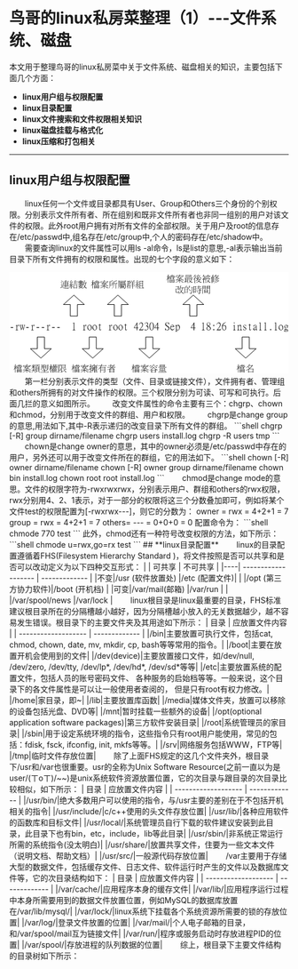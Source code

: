 # 鸟哥的linux私房菜整理（1）---文件系统、磁盘
本文用于整理鸟哥的linux私房菜中关于文件系统、磁盘相关的知识，主要包括下面几个方面：
- **linux用户组与权限配置**
- **linux目录配置**
- **linux文件搜索和文件权限相关知识**
- **linux磁盘挂载与格式化**
- **linux压缩和打包相关**
---------------
## **linux用户组与权限配置**  
&ensp;&ensp;&ensp;&ensp;linux任何一个文件或目录都具有User、Group和Others三个身份的个别权限。分别表示文件所有者、所在组别和既非文件所有者也非同一组别的用户对该文件的权限。此外root用户拥有对所有文件的全部权限。关于用户及root的信息存在/etc/passwd中,组名存在/etc/group中,个人的密码存在/etc/shadow中。  
&ensp;&ensp;&ensp;&ensp;需要查询linux的文件属性可以用ls -al命令，ls是list的意思,-al表示输出当前目录下所有文件拥有的权限和属性。出现的七个字段的意义如下：  
<div align=center><img src="https://github.com/cjh9368/cjh_blog/blob/master/img/%E6%9D%83%E9%99%90%E5%B1%9E%E6%80%A7.gif"></div>  
&ensp;&ensp;&ensp;&ensp;第一栏分别表示文件的类型（文件、目录或链接文件），文件拥有者、管理组和others所拥有的对文件操作的权限。三个权限分别为可读、可写和可执行。后面几拦的意义如图所示。   
&ensp;&ensp;&ensp;&ensp;改变文件属性的命令主要有三个：chgrp、chown和chmod，分别用于改变文件的群组、用户和权限。   
&ensp;&ensp;&ensp;&ensp;chgrp是change group的意思,用法如下,其中-R表示递归的改变目录下所有文件的群组。
```shell
chgrp [-R] group dirname/filename
chgrp users install.log
chgrp -R users tmp
```
&ensp;&ensp;&ensp;&ensp;chown是change owner的意思，其中的owner必须是/etc/passwd中存在的用户，另外还可以用于改变文件所在的群组，它的用法如下。
```shell
chown [-R] owner dirname/filename
chown [-R] owner group dirname/filename
chown bin install.log
chown root root install.log
```
&ensp;&ensp;&ensp;&ensp;chmod是change mode的意思。文件的权限字符为-rwxrwxrwx，分别表示用户、群组和others的rwx权限，rwx分别用4、2、1表示，对于一部分的权限将这三个分数叠加即可，例如将某个文件test的权限配置为[-rwxrwx---]，则它的分数为：  
owner = rwx = 4+2+1 = 7  
group = rwx = 4+2+1 = 7  
others= --- = 0+0+0 = 0  
配置命令为：
```shell
chmode 770 test
```
此外，chmod还有一种符号改变权限的方法，如下所示：
```shell
chmode u=rwx,go=rx test
```
## **linux目录配置**
&ensp;&ensp;&ensp;&ensp;linux的目录配置遵循着FHS(Filesystem Hierarchy Standard )，将文件按照是否可以共享和是否可以改动定义为以下四种交互形式：    
|    |    可共享           | 不可共享      |
|----| ------------------- | ------------- |
|不变|/usr (软件放置处)    |/etc (配置文件)|
|    |/opt (第三方协力软件)|/boot (开机档) |
|可变|/var/mail(邮箱)      |/var/run       |
|    |/var/spool/news      |/var/lock      |
&ensp;&ensp;&ensp;&ensp;linux根目录是linux最重要的目录，FHS标准建议根目录所在的分隔槽越小越好，因为分隔槽越小放入的无关数据越少，越不容易发生错误。根目录下的主要文件夹及其用途如下所示：
|    目录           | 应放置文件内容      |
| ------------------- | ------------- |
|/bin|主要放置可执行文件，包括cat, chmod, chown, date, mv, mkdir, cp, bash等等常用的指令。|
|/boot|主要在放置开机会使用到的文件|
|/dev(device)|主要放置接口文件，如/dev/null, /dev/zero, /dev/tty, /dev/lp*, /dev/hd*, /dev/sd*等等|
|/etc|主要放置系统的配置文件，包括人员的账号密码文件、 各种服务的启始档等等。一般来说，这个目录下的各文件属性是可以让一般使用者查阅的， 但是只有root有权力修改。|
|/home|家目录，即~|
|/lib|主要放置库函数|
|/media|媒体文件夹，放置可以移除的设备包括光盘、DVD等|
|/mnt|暂时挂载一些额外的设备|
|/opt(optional application software packages)|第三方软件安装目录|
|/root|系统管理员的家目录|
|/sbin|用于设定系统环境的指令，这些指令只有root用户能使用，常见的包括：fdisk, fsck, ifconfig, init, mkfs等等。|
|/srv|网络服务包括WWW，FTP等|
|/tmp|临时文件存放位置|
&ensp;&ensp;&ensp;&ensp;除了上面FHS规定的这几个文件夹外，根目录下/usr和/var也很重要。usr的全称为Unix Software Resource(之前一直以为是user/(ㄒoㄒ)/~~)是unix系统软件资源放置位置，它的次目录与跟目录的次目录比较相似，如下所示：
|    目录           | 应放置文件内容      |
| ------------------- | ------------- |
|/usr/bin/|绝大多数用户可以使用的指令，与/usr主要的差别在于不包括开机相关的指令|
|/usr/include/|c/c++使用的头文件存放位置|
|/usr/lib/|各种应用软件的函数库和目标文件|
|/usr/local/|系统管理员自行下载的软件建议安装到此目录，此目录下也有bin，etc，include，lib等此目录|
|/usr/sbin/|非系统正常运行所需的系统指令(没太明白)|
|/usr/share/|放置共享文件，住要为一些文本文件（说明文档、帮助文档）|
|/usr/src/|一般源代码存放位置|
&ensp;&ensp;&ensp;&ensp;/var主要用于存储大型的数据文件，包括缓存文件、日志文件、软件运行时产生的文件以及数据库文件等，它的次目录结构如下：
|    目录           | 应放置文件内容      |
| ------------------- | ------------- |
|/var/cache/|应用程序本身的缓存文件|
|/var/lib/|应用程序运行过程中本身所需要用到的数据文件放置位置，例如MySQL的数据库放置在/var/lib/mysql/|
|/var/lock/|linux系统下挂载各个系统资源所需要的锁的存放位置|
|/var/log/|登录文件放置的位置|
|/var/mail/|个人电子邮箱的目录，和/var/spool/mail互为链接文件|
|/var/run/|程序或服务启动时存放进程PID的位置|
|/var/spool/|存放进程的队列数据的位置|
&ensp;&ensp;&ensp;&ensp;综上，根目录下主要文件结构的目录树如下所示：


